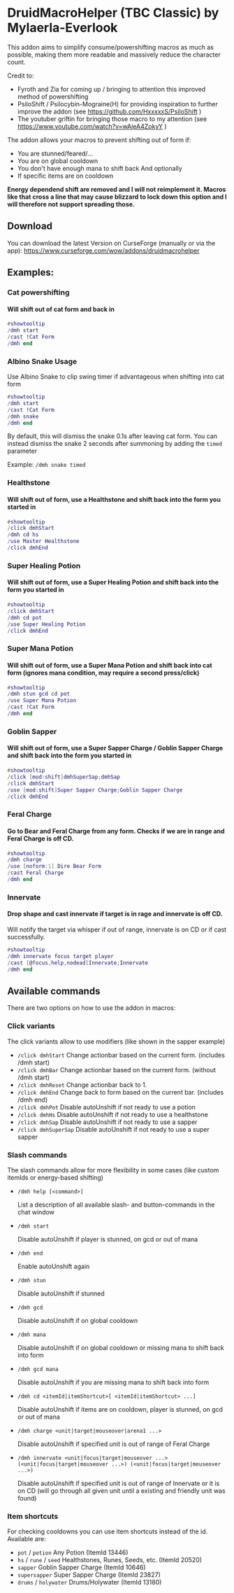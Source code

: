 # DruidMacroHelper (TBC Classic) by Mylaerla-Everlook

This addon aims to simplify consume/powershifting macros as much as possible,
making them more readable and massively reduce the character count.

Credit to:
- Fyroth and Zia for coming up / bringing to attention this improved method of powershifting
- PsiloShift / Psilocybin-Mograine(H) for providing inspiration to further improve the addon (see https://github.com/HxxxxxS/PsiloShift )
- The youtuber griftin for bringing those macro to my attention (see https://www.youtube.com/watch?v=wAjeA4ZokyY )

The addon allows your macros to prevent shifting out of form if:
- You are stunned/feared/...
- You are on global cooldown
- You don't have enough mana to shift back
And optionally
- If specific items are on cooldown

**Energy dependend shift are removed and I will not reimplement it. Macros like that cross a line that may cause blizzard to lock down this option and I will therefore not support spreading those.**

## Download

You can download the latest Version on CurseForge (manually or via the app):
https://www.curseforge.com/wow/addons/druidmacrohelper

## Examples:

### Cat powershifting
#### Will shift out of cat form and back in
```lua
#showtooltip
/dmh start
/cast !Cat Form
/dmh end
```

### Albino Snake Usage
 Use Albino Snake to clip swing timer if advantageous when shifting into cat form
```lua
#showtooltip
/dmh start
/cast !Cat Form
/dmh snake
/dmh end
```
By default, this will dismiss the snake 0.1s after leaving cat form.
You can instead dismiss the snake 2 seconds after summoning by adding the `timed` parameter

Example: `/dmh snake timed`

### Healthstone
#### Will shift out of form, use a Healthstone and shift back into the form you started in
```lua
#showtooltip
/click dmhStart
/dmh cd hs
/use Master Healthstone
/click dmhEnd
```

### Super Healing Potion
#### Will shift out of form, use a Super Healing Potion and shift back into the form you started in
```lua
#showtooltip
/click dmhStart
/dmh cd pot
/use Super Healing Potion
/click dmhEnd
```

### Super Mana Potion
#### Will shift out of form, use a Super Mana Potion and shift back into cat form (ignores mana condition, may require a second press/click)
```lua
#showtooltip
/dmh stun gcd cd pot
/use Super Mana Potion
/cast !Cat Form
/dmh end
```

### Goblin Sapper
#### Will shift out of form, use a Super Sapper Charge / Goblin Sapper Charge and shift back into the form you started in
```lua
#showtooltip
/click [mod:shift]dmhSuperSap;dmhSap
/click dmhStart
/use [mod:shift]Super Sapper Charge;Goblin Sapper Charge
/click dmhEnd
```

### Feral Charge
#### Go to Bear and Feral Charge from any form. Checks if we are in range and Feral Charge is off CD.
```lua
#showtooltip
/dmh charge
/use [noform:1] Dire Bear Form
/cast Feral Charge
/dmh end
```

### Innervate
#### Drop shape and cast innervate if target is in rage and innervate is off CD.
Will notify the target via whisper if out of range, innervate is on CD or if cast successfully.
```lua
#showtooltip
/dmh innervate focus target player
/cast [@focus,help,nodead]Innervate;Innervate
/dmh end
```

## Available commands

There are two options on how to use the addon in macros:

### Click variants
The click variants allow to use modifiers (like shown in the sapper example)
* `/click dmhStart` Change actionbar based on the current form. (includes /dmh start)
* `/click dmhBar` Change actionbar based on the current form. (without /dmh start)
* `/click dmhReset` Change actionbar back to 1.
* `/click dmhEnd` Change back to form based on the current bar. (includes /dmh end)
* `/click dmhPot` Disable autoUnshift if not ready to use a potion
* `/click dmhHs` Disable autoUnshift if not ready to use a healthstone
* `/click dmhSap` Disable autoUnshift if not ready to use a sapper
* `/click dmhSuperSap` Disable autoUnshift if not ready to use a super sapper

### Slash commands
The slash commands allow for more flexibility in some cases (like custom itemIds or energy-based shifting)
* `/dmh help [<command>]`

    List a description of all available slash- and button-commands in the chat window
* `/dmh start`

    Disable autoUnshift if player is stunned, on gcd or out of mana
* `/dmh end`

    Enable autoUnshift again
* `/dmh stun`

    Disable autoUnshift if stunned    
* `/dmh gcd`

    Disable autoUnshift if on global cooldown    
* `/dmh mana`

    Disable autoUnshift if on global cooldown or missing mana to shift back into form
* `/dmh gcd mana`

    Disable autoUnshift if you are missing mana to shift back into form
* `/dmh cd <itemId|itemShortcut>[ <itemId|itemShortcut> ...]`

    Disable autoUnshift if items are on cooldown, player is stunned, on gcd or out of mana
* `/dmh charge <unit|target|mouseover|arena1 ...>`

    Disable autoUnshift if specified unit is out of range of Feral Charge
* `/dmh innervate <unit|focus|target|mouseover ...> (<unit|focus|target|mouseover ...>) (<unit|focus|target|mouseover ...>)`

    Disable autoUnshift if specified unit is out of range of Innervate or it is on CD (will go through all given unit until a existing and friendly unit was found)

### Item shortcuts
For checking cooldowns you can use item shortcuts instead of the id. Available are:
- `pot` / `potion` Any Potion (ItemId 13446)
- `hs` / `rune` / `seed` Healthstones, Runes, Seeds, etc. (ItemId 20520)
- `sapper` Goblin Sapper Charge (ItemId 10646)
- `supersapper` Super Sapper Charge (ItemId 23827)
- `drums` / `holywater` Drums/Holywater (ItemId 13180)
